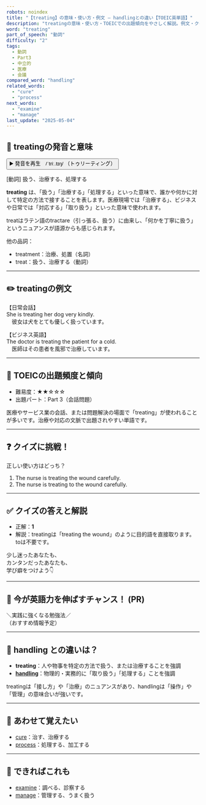 ```yaml
---
robots: noindex
title: "【treating】の意味・使い方・例文 ― handlingとの違い【TOEIC英単語】"
description: "treatingの意味・使い方・TOEICでの出題傾向をやさしく解説。例文・クイズ付きでhandlingとの違いもわかりやすく学べます。"
word: "treating"
part_of_speech: "動詞"
difficulty: "2"
tags:
  - 動詞
  - Part3
  - 中立的
  - 医療
  - 会議
compared_word: "handling"
related_words:
  - "cure"
  - "process"
next_words:
  - "examine"
  - "manage"
last_update: "2025-05-04"
---
```


## 🔰 treatingの発音と意味

<button class="play-audio" onclick="playTTS('treating')">
  <span class="play-audio-main">
    ▶️ 発音を再生　/ˈtriː.tɪŋ/
  </span>
  <span class="play-audio-sub">
    （トゥリーティング）
  </span>
</button>

[動詞] 扱う、治療する、処理する

**treating** は、「扱う」「治療する」「処理する」といった意味で、誰かや何かに対して特定の方法で接することを表します。医療現場では「治療する」、ビジネスや日常では「対応する」「取り扱う」といった意味で使われます。

treatはラテン語のtractare（引っ張る、扱う）に由来し、「何かを丁寧に扱う」というニュアンスが語源からも感じられます。

他の品詞：  
- treatment：治療、処置（名詞）
- treat：扱う、治療する（動詞）

---

## ✏️ treatingの例文

【日常会話】  
She is treating her dog very kindly.  
　彼女は犬をとても優しく扱っています。

【ビジネス英語】  
The doctor is treating the patient for a cold.  
　医師はその患者を風邪で治療しています。

---

## 🎯 TOEICの出題頻度と傾向

- 難易度：★★☆☆☆
- 出題パート：Part 3（会話問題）

医療やサービス業の会話、または問題解決の場面で「treating」が使われることが多いです。治療や対応の文脈で出題されやすい単語です。

---

## ❓ クイズに挑戦！

正しい使い方はどっち？

1. The nurse is treating the wound carefully.  
2. The nurse is treating to the wound carefully.

---

## ✅ クイズの答えと解説

- 正解：**1**
- 解説：treatingは「treating the wound」のように目的語を直接取ります。toは不要です。

少し迷ったあなたも、  
カンタンだったあなたも、  
学び癖をつけよう👇️

---

## 🚀 今が英語力を伸ばすチャンス！ (PR)

<div class="info-center">
＼実践に強くなる勉強法／<br>  
（おすすめ情報予定）
</div>

---

## 🤔  handling との違いは？

- **treating**：人や物事を特定の方法で扱う、または治療することを強調
- **[handling](/word/handling/)**：物理的・実務的に「取り扱う」「処理する」ことを強調

treatingは「接し方」や「治療」のニュアンスがあり、handlingは「操作」や「管理」の意味合いが強いです。

---

## 🧩 あわせて覚えたい

- [cure](/word/cure/)：治す、治療する
- [process](/word/process/)：処理する、加工する

---

## 📖 できればこれも

- [examine](/word/examine/)：調べる、診察する
- [manage](/word/manage/)：管理する、うまく扱う

<!-- cvid: aid28_bid46 -->
